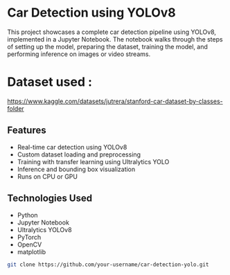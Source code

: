 # Car Detection using YOLOv8

This project showcases a complete car detection pipeline using YOLOv8, implemented in a Jupyter Notebook. The notebook walks through the steps of setting up the model, preparing the dataset, training the model, and performing inference on images or video streams.

# Dataset used : 
https://www.kaggle.com/datasets/jutrera/stanford-car-dataset-by-classes-folder


## Features
- Real-time car detection using YOLOv8
- Custom dataset loading and preprocessing
- Training with transfer learning using Ultralytics YOLO
- Inference and bounding box visualization
- Runs on CPU or GPU

## Technologies Used
- Python
- Jupyter Notebook
- Ultralytics YOLOv8
- PyTorch
- OpenCV
- matplotlib


```bash
git clone https://github.com/your-username/car-detection-yolo.git
